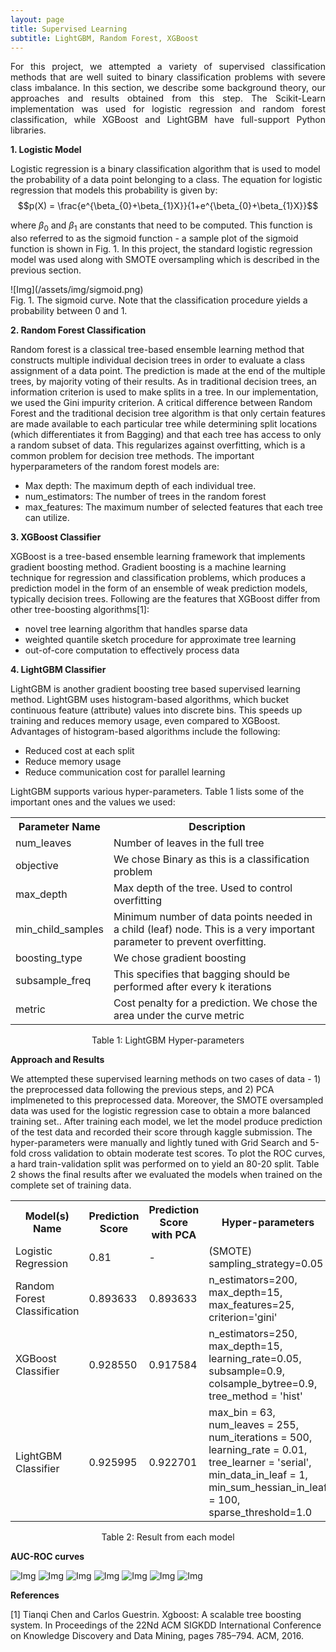 ```yaml
---
layout: page
title: Supervised Learning
subtitle: LightGBM, Random Forest, XGBoost
---
```

<style TYPE="text/css">
code.has-jax {font: inherit; font-size: 100%; background: inherit; border: inherit;}
</style>
<script type="text/x-mathjax-config">
MathJax.Hub.Config({
    displayAlign: "center",
    tex2jax: {
        inlineMath: [['$','$'], ['\\(','\\)']],
        skipTags: ['script', 'noscript', 'style', 'textarea', 'pre'] // removed 'code' entry
    }
});
MathJax.Hub.Queue(function() {
    var all = MathJax.Hub.getAllJax(), i;
    for(i = 0; i < all.length; i += 1) {
        all[i].SourceElement().parentNode.className += ' has-jax';
    }
});
</script>
<script type="text/javascript" src="https://cdnjs.cloudflare.com/ajax/libs/mathjax/2.7.4/MathJax.js?config=TeX-AMS_HTML-full"></script>



<p style="text-align: justify;">
For this project, we attempted a variety of supervised classification methods that are well suited to binary classification problems with severe class imbalance. In this section, we describe some background theory, our approaches and results obtained from this step. The Scikit-Learn implementation was used for logistic regression and random forest classification, while XGBoost and LightGBM have full-support Python libraries.
</p>

<p style="text-align: justify;">
  <b>1. Logistic Model</b>

Logistic regression is a binary classification algorithm that is used to model the probability of a data point belonging to a class. The equation for logistic regression that models this probability is given by: <br>
$$p(X) = \frac{e^{\beta_{0}+\beta_{1}X}}{1+e^{\beta_{0}+\beta_{1}X}}$$

where $\beta_{0}$ and $\beta_{1}$ are constants that need to be computed. This function is also referred to as the sigmoid function - a sample plot of the sigmoid function is shown in Fig. 1. In this project, the standard logistic regression model was used along with SMOTE oversampling which is described in the previous section.
</p>
![Img](/assets/img/sigmoid.png) 
<br>
Fig. 1. The sigmoid curve. Note that the classification procedure yields a probability between 0 and 1.

<p style="text-align: justify;">
  <b>2. Random Forest Classification</b>
</p>
Random forest is a classical tree-based ensemble learning method that constructs multiple individual decision trees in order to evaluate a class assignment of a data point. The prediction is made at the end of the multiple trees, by majority voting of their results. As in traditional decision trees, an information criterion is used to make splits in a tree. In our implementation, we used the Gini impurity criterion. A critical difference between Random Forest and the traditional decision tree algorithm is that only certain features are made available to each particular tree while determining split locations (which differentiates it from Bagging) and that each tree has access to only a random subset of data. This regularizes against overfitting, which is a common problem for decision tree methods. The important hyperparameters of the random forest models are:
<ul>
    <li>Max depth: The maximum depth of each individual tree. </li>
    <li>num_estimators: The number of trees in the random forest </li>
    <li> max_features: The maximum number of selected features that each tree can utilize. </li>
</ul>

<p style="text-align: justify;">
  <b>3. XGBoost Classifier</b>
</p>
XGBoost is a tree-based ensemble learning framework that implements gradient boosting method. Gradient boosting is a machine learning technique for regression and classification problems, which produces a prediction model in the form of an ensemble of weak prediction models, typically decision trees. Following are the features that XGBoost differ from other tree-boosting algorithms[1]:
<ul>
<li>novel tree learning algorithm that handles sparse data</li>
<li>weighted quantile sketch procedure for approximate tree learning</li>
<li>out-of-core computation to effectively process data</li>
</ul>

<p style="text-align: justify;">
  <b>4. LightGBM Classifier</b>
</p>
LightGBM is another gradient boosting tree based supervised learning method. LightGBM uses histogram-based algorithms, which bucket continuous feature (attribute) values into discrete bins. This speeds up training and reduces memory usage, even compared to XGBoost. Advantages of histogram-based algorithms include the following:
<ul>
<li>Reduced cost at each split</li>
<li>Reduce memory usage</li>
<li>Reduce communication cost for parallel learning</li>
</ul>
LightGBM supports various hyper-parameters. Table 1 lists some of the important ones and the values we used:
<table style="width:100%">
  <tr>
    <th>Parameter Name</th>
    <th>Description</th>
  </tr>
  <tr>
    <td>num_leaves</td>
    <td>Number of leaves in the full tree</td>
  </tr>
  <tr>
    <td>objective</td>
    <td>We chose Binary as this is a classification problem</td>
  </tr>
  <tr>
    <td>max_depth</td>
    <td>Max depth of the tree. Used to control overfitting</td>
  </tr>
  <tr>
    <td>min_child_samples</td>
    <td>Minimum number of data points needed in a child (leaf) node. This is a very important parameter to prevent overfitting.</td>
  </tr>
  <tr>
    <td>boosting_type</td>
    <td>We chose gradient boosting</td>
  </tr>
  <tr>
    <td>subsample_freq</td>
    <td>This specifies that bagging should be performed after every k iterations</td>
  </tr>
  <tr>
    <td>metric</td>
    <td>Cost penalty for a prediction. We chose the area under the curve metric</td>
  </tr>
</table>
<center>Table 1: LightGBM Hyper-parameters</center>

<p style="text-align: justify;">
  <b>Approach and Results</b>
</p>
 We attempted these supervised learning methods on two cases of data - 1) the preprocessed data following the previous steps, and 2) PCA implmeneted to this preprocessed data. Moreover, the SMOTE oversampled data was used for the logistic regression case to obtain a more balanced training set.. After training each model, we let the model produce prediction of the test data and recorded their score through kaggle submission. The hyper-parameters were manually and lightly tuned with Grid Search and 5-fold cross validation to obtain moderate test scores. To plot the ROC curves, a hard train-validation split was performed on to yield an 80-20 split. Table 2 shows the final results after we evaluated the models when trained on the complete set of training data.
 
<table style="width:100%">
  <tr>
    <th>Model(s) Name</th>
    <th>Prediction Score</th>
    <th>Prediction Score with PCA</th>
    <th>Hyper-parameters</th>
  </tr>
  <tr>
    <td>Logistic Regression</td>
    <td>0.81</td>
    <td> - </td>
    <td>(SMOTE) sampling_strategy=0.05</td>
  </tr>
  <tr>
    <td>Random Forest Classification</td>
    <td>0.893633</td>
    <td>0.893633</td>
    <td> n_estimators=200,
      max_depth=15,
      max_features=25,
      criterion='gini'      
    </td>
  </tr>
  <tr>
    <td>XGBoost Classifier</td>
    <td>0.928550</td>
    <td>0.917584</td>
    <td>n_estimators=250,
        max_depth=15,
        learning_rate=0.05,
        subsample=0.9,
        colsample_bytree=0.9,
        tree_method = 'hist'</td>
  </tr>
  <tr>
    <td>LightGBM Classifier</td>
    <td>0.925995</td>
    <td>0.922701</td>
    <td>max_bin = 63,
    num_leaves = 255,
    num_iterations = 500,
    learning_rate = 0.01,
    tree_learner = 'serial',
    min_data_in_leaf = 1,
    min_sum_hessian_in_leaf = 100,
    sparse_threshold=1.0</td>
  </tr>
</table>

<center>Table 2: Result from each model</center>

<p style="text-align: justify;">
  <b>AUC-ROC curves</b>
</p>

![Img](/assets/img/Logistic_Regression.png)
![Img](/assets/img/LightGBM.png)
![Img](/assets/img/LightGBM_with_PCA.png)
![Img](/assets/img/XGBoost.png)
![Img](/assets/img/XGBoost_with_PCA.png)
![Img](/assets/img/RandomForest.jpg)
![Img](/assets/img/RandomForest_with_pca.jpg)

<b>References</b>
<br>

[1] Tianqi Chen and Carlos Guestrin. Xgboost: A scalable tree boosting system. In Proceedings of the 22Nd ACM SIGKDD International
Conference on Knowledge Discovery and Data Mining, pages 785–794. ACM, 2016.

